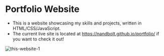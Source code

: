 # Portfolio Website
- This is a website showcasing my skills and projects, written in HTML/CSS/JavaScript.
- The current live site is located at https://nandbolt.github.io/portfolio/ if you want to check it out!

![this-website-1](https://github.com/user-attachments/assets/e6bf04e7-ae56-415c-a494-d4ad265c70f1)
